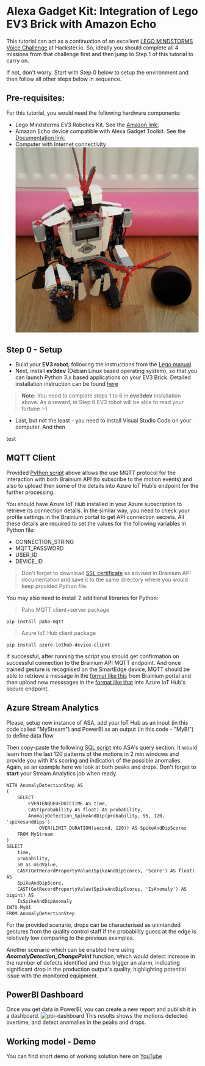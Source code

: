 # Alexa Gadget Kit: Integration of Lego EV3 Brick with Amazon Echo
This tutorial can act as a continuation of an excellent [LEGO MINDSTORMS Voice Challenge](https://www.hackster.io/alexagadgets/lego-mindstorms-voice-challenge-setup-17300f) at Hackster.io. So, ideally you should complete all 4 missions from that challenge first and then jump to Step 1 of this tutorial to carry on.

If not, don't worry. Start with Step 0 below to setup the environment and then follow all other steps below in sequence.
## Pre-requisites: 
For this tutorial, you would need the following hardware components:
- Lego Mindstorms EV3 Robotics Kit. See the [Amazon link](https://www.amazon.co.uk/LEGO-31313-MINDSTORMS-Servo-Motor-Programmable/dp/B00BMKLVJ6);
- Amazon Echo device compatible with Alexa Gadget Toolkit. See the [Documentation link](https://developer.amazon.com/docs/alexa-gadgets-toolkit/understand-alexa-gadgets-toolkit.html#devices);
- Computer with Internet connectivity
![ev3-and-echo](images/EV3_and_Echo_scene.jpg)

## Step 0 - Setup
- Build your **EV3 robot**, following the instructions from the [Lego manual](https://www.lego.com/cdn/cs/set/assets/blt2fdb839be7a53b96/31313_EV3RSTORM_2016.pdf).
- Next, install **ev3dev** (Debian Linux based operating system), so that you can launch Python 3.x based applications  on your EV3 Brick. Detailed installation instruction can be found [here](https://www.ev3dev.org/docs/getting-started/)
> **Note:** You need to complete steps 1 to 6 in **eve3dev** installation above. As a reward, in Step 6 EV3 robot will be able to read your fortune :-)
- Last, but not the least - you need to install Visual Studio Code on your computer. And then 

test

## MQTT Client
Provided [Python script](brainium_mqtt_git.py) above allows the use MQTT protocol for the interaction with both Brainium API (to subscribe to the motion events) and also to upload then some of the details into Azure IoT Hub's endpoint for the further processing.

You should have Azure IoT Hub installed in your Azure subscription to retrieve its connection details. In the similar way, you need to check your profile settings in the Brainium portal to get API connection secrets. All these details are required to set the values for the following variables in Python file:
- CONNECTION_STRING
- MQTT_PASSWORD
- USER_ID
- DEVICE_ID

> Don't forget to download [SSL certificate](https://brainium.blob.core.windows.net/public/docs/cacert.crt) as advised in Brainium API documentation and save it to the same directory where you would keep provided Python file.

You may also need to install 2 additional libraries for Python:
> Paho MQTT client+server package
```
pip install paho-mqtt
```
> Azure IoT Hub client package
```
pip install azure-iothub-device-client
```
If successful, after running the script you should get confirmation on successful connection to the Brainium API MQTT endpoint. And once trained gesture is recognised on the SmartEdge device, MQTT should be able to retrieve a message in the [format like this](DataStream_Brainium.json) from Brainium portal and then upload new messsages in the [format like that](DataStream_AzureIoT.json) into Azure IoT Hub's secure endpoint.
## Azure Stream Analytics
Please, setup new instance of ASA, add your IoT Hub as an input (in this code called "MyStream") and PowerBI as an output (in this code - "MyBI") to define data flow.

Then copy-paste the following [SQL script](ASA_SmartEdge.sql) into ASA's query section. It would learn from the last 120 patterns of the motions in 2 min windows and provide you with it's scoring and indication of the possible anomalies. Again, as an example here we look at both peaks and drops. Don't forget to **start** your Stream Analytics job when ready.
```
WITH AnomalyDetectionStep AS
(
    SELECT
        EVENTENQUEUEDUTCTIME AS time,
        CAST(probability AS float) AS probability,
        AnomalyDetection_SpikeAndDip(probability, 95, 120, 'spikesanddips')
            OVER(LIMIT DURATION(second, 120)) AS SpikeAndDipScores
    FROM MyStream
)
SELECT
    time,
    probability,
    50 as midValue,
    CAST(GetRecordPropertyValue(SpikeAndDipScores, 'Score') AS float) AS
    SpikeAndDipScore,
    CAST(GetRecordPropertyValue(SpikeAndDipScores, 'IsAnomaly') AS bigint) AS
    IsSpikeAndDipAnomaly
INTO MyBI
FROM AnomalyDetectionStep
```
For the provided scenario, drops can be characterised as unintended gestures from the quality control staff if the probability guess at the edge is relatively low comparing to the previous examples.

Another scenario which can be enabled here using **_AnomalyDetection_ChangePoint_** function, which would detect increase in the number of defects identified and thus trigger an alarm, indicating significant drop in the production output's quality, highlighting potential issue with the monitored equipment.
## PowerBI Dashboard
Once you get data in PowerBI, you can create a new report and publish it in a dashboard.
![pbi-dashboard](PowerBI_Dashboard.png)
This results shows the motions detected overtime, and detect anomalies in the peaks and drops.
## Working model - Demo
You can find short demo of working solution here on [YouTube](https://youtu.be/Gui9sqyglFw)

